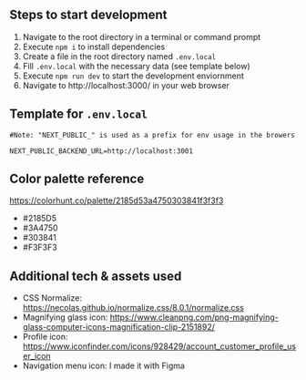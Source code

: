 ## Steps to start development

1. Navigate to the root directory in a terminal or command prompt
2. Execute `npm i` to install dependencies
3. Create a file in the root directory named `.env.local`
4. Fill `.env.local` with the necessary data (see template below)
5. Execute `npm run dev` to start the development enviornment
6. Navigate to http://localhost:3000/ in your web browser

## Template for `.env.local`

```
#Note: "NEXT_PUBLIC_" is used as a prefix for env usage in the browers

NEXT_PUBLIC_BACKEND_URL=http://localhost:3001
```

## Color palette reference

https://colorhunt.co/palette/2185d53a4750303841f3f3f3

- #2185D5
- #3A4750
- #303841
- #F3F3F3

## Additional tech & assets used

- CSS Normalize: https://necolas.github.io/normalize.css/8.0.1/normalize.css
- Magnifying glass icon: https://www.cleanpng.com/png-magnifying-glass-computer-icons-magnification-clip-2151892/
- Profile icon: https://www.iconfinder.com/icons/928429/account_customer_profile_user_icon
- Navigation menu icon: I made it with Figma
